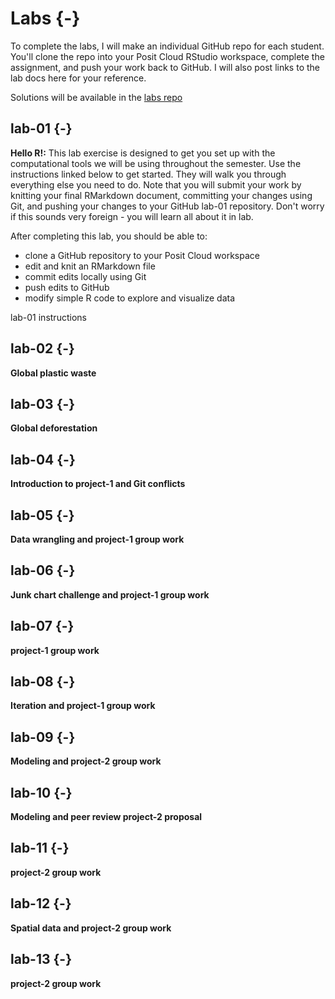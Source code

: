 # Labs {-}

To complete the labs, I will make an individual GitHub repo for each student. You'll clone the repo into your Posit Cloud RStudio workspace, complete the assignment, and push your work back to GitHub. I will also post links to the lab docs here for your reference. 

<i class="fa fa-github"></i> Solutions will be available in the [labs repo](https://github.com/ENST222/labs)

## lab-01 {-}
**Hello R!:** This lab exercise is designed to get you set up with the computational tools we will be using throughout the semester. Use the instructions linked below to get started. They will walk you through everything else you need to do. Note that you will submit your work by knitting your final RMarkdown document, committing your changes using Git, and pushing your changes to your GitHub lab-01 repository. Don't worry if this sounds very foreign - you will learn all about it in lab.

After completing this lab, you should be able to:

- clone a GitHub repository to your Posit Cloud workspace 
- edit and knit an RMarkdown file 
- commit edits locally using Git 
- push edits to GitHub 
- modify simple R code to explore and visualize data 

<i class="fa fa-info-circle"></i> lab-01 instructions 

## lab-02 {-}
**Global plastic waste**

## lab-03 {-}
**Global deforestation**

## lab-04 {-}
**Introduction to project-1 and Git conflicts**

## lab-05 {-}
**Data wrangling and project-1 group work**

## lab-06 {-}
**Junk chart challenge and project-1 group work**

## lab-07 {-}
**project-1 group work**

## lab-08 {-}
**Iteration and project-1 group work**

## lab-09 {-}
**Modeling and project-2 group work**

## lab-10 {-}
**Modeling and peer review project-2 proposal**

## lab-11 {-}
**project-2 group work**

## lab-12 {-}
**Spatial data and project-2 group work**

## lab-13 {-}
**project-2 group work**
